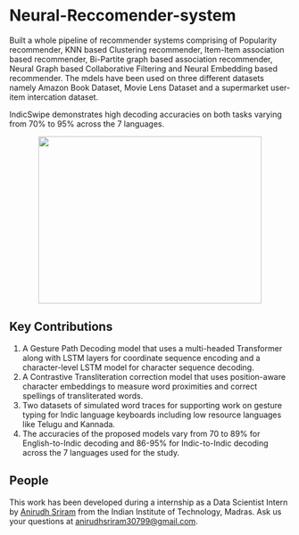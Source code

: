 # Neural-Reccomender-system

Built a whole pipeline of recommender systems comprising of Popularity  recommender, KNN based Clustering recommender, Item-Item association based recommender, Bi-Partite graph based association recommender, Neural Graph based Collaborative Filtering and Neural Embedding based recommender. The mdels have been used on three different datasets namely Amazon Book Dataset, Movie Lens Dataset and a supermarket user-item intercation dataset.


IndicSwipe demonstrates high decoding accuracies on both tasks varying from 70% to 95% across the 7 languages.

<p align="center">
   <img src="../gh-pages/assets/images/gesture_sample.jpg" width=400 height=300>
</p>

## Key Contributions

1. A Gesture Path Decoding model that uses a multi-headed Transformer along with LSTM layers for coordinate sequence encoding and a character-level LSTM model for character sequence decoding.
2. A Contrastive Transliteration correction model that uses position-aware character embeddings to measure word proximities and correct spellings of transliterated words.
3. Two datasets of simulated word traces for supporting work on gesture typing for Indic language keyboards including low resource languages like Telugu and Kannada.
4. The accuracies of the proposed models vary from 70 to 89% for English-to-Indic decoding and 86-95% for Indic-to-Indic decoding across the 7 languages used for the study.

## People

This work has been developed during a internship as a Data Scientist Intern by [Anirudh Sriram](https://github.com/anirudhs123) from the Indian Institute of Technology, Madras. Ask us your questions at [anirudhsriram30799@gmail.com](mailto:anirudhsriram30799@gmail.com).
